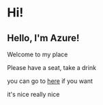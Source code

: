 # Hi!

## Hello, I'm Azure!
Welcome to my place

Please have a seat, take a drink

you can go to [here](test/wow.md) if you want

it's nice
really nice